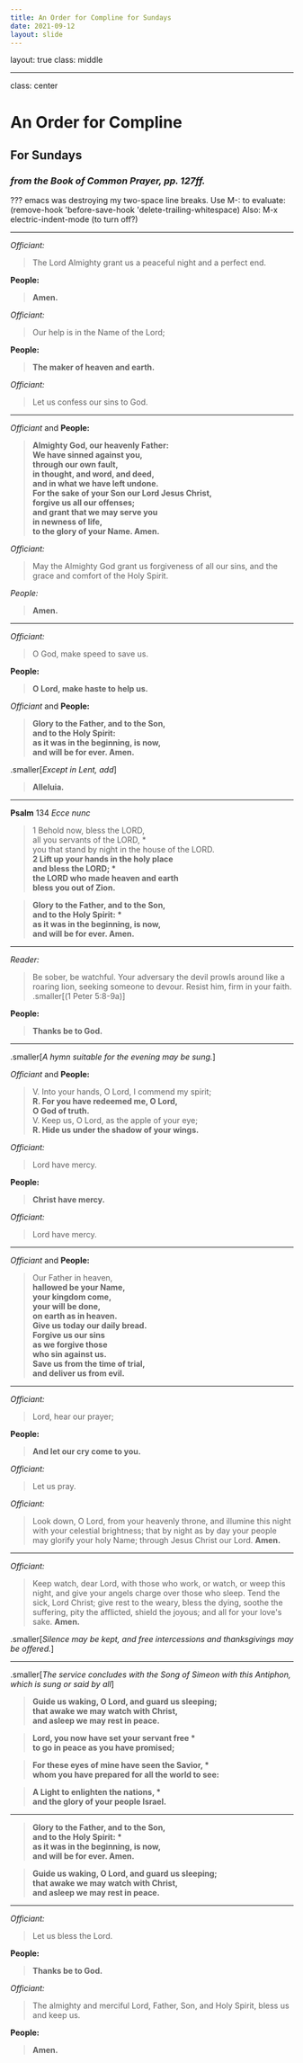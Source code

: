 ```yaml
---
title: An Order for Compline for Sundays
date: 2021-09-12
layout: slide
---
```

layout: true
class: middle

---
class: center
# An Order for Compline
## For Sundays
### _from the Book of Common Prayer, pp. 127ff._
???
emacs was destroying my two-space line breaks.
Use M-: to evaluate:
(remove-hook 'before-save-hook 'delete-trailing-whitespace)
Also: M-x electric-indent-mode (to turn off?)

---
 _Officiant:_
> The Lord Almighty grant us a peaceful night and a perfect end.

**People:**
> **Amen.**

_Officiant:_
> Our help is in the Name of the Lord;

**People:**
> **The maker of heaven and earth.**

_Officiant:_
> Let us confess our sins to God.

---
_Officiant_ and **People:**
> **Almighty God, our heavenly Father:  
We have sinned against you,  
through our own fault,  
in thought, and word, and deed,  
and in what we have left undone.  
For the sake of your Son our Lord Jesus Christ,  
forgive us all our offenses;  
and grant that we may serve you  
in newness of life,  
to the glory of your Name.  Amen.**

*Officiant:*
> May the Almighty God grant us forgiveness of all our sins, and the grace and comfort of the Holy Spirit.

_People:_
> **Amen.**

---
 _Officiant:_
> O God, make speed to save us.

**People:**
> **O Lord, make haste to help us.**

_Officiant_ and **People:**
> **Glory to the Father, and to the Son,  
and to the Holy Spirit:   
as it was in the beginning, is now,  
and will be for ever.  Amen.**

.smaller[_Except in Lent, add_]
> **Alleluia.**

---
**Psalm** 134
_Ecce nunc_

> 1 Behold now, bless the LORD,  
all you servants of the LORD, \*  
you that stand by night in the house of the LORD.  
**2 Lift up your hands in the holy place  
and bless the LORD; \*  
the LORD who made heaven and earth  
bless you out of Zion.**

> **Glory to the Father, and to the Son,  
and to the Holy Spirit: \*  
as it was in the beginning, is now,  
and will be for ever. Amen.**


---
 _Reader:_

> Be sober, be watchful. Your adversary the devil prowls around like a roaring lion, seeking someone to devour. Resist him, firm in your faith. .smaller[(1 Peter 5:8-9a)]

**People:**
> **Thanks be to God.**

---
.smaller[_A hymn suitable for the evening may be sung._]

_Officiant_ and **People:**
> V.  Into your hands, O Lord, I commend my spirit;  
> **R.  For you have redeemed me, O Lord,  
O God of truth.**  
> V.  Keep us, O Lord, as the apple of your eye;  
> **R.  Hide us under the shadow of your wings.**

_Officiant:_
> Lord have mercy.

**People:**
> **Christ have mercy.**

_Officiant:_
> Lord have mercy.

---
_Officiant_ and **People:**
> Our Father in heaven,  
**hallowed be your Name,  
your kingdom come,  
your will be done,  
on earth as in heaven.  
Give us today our daily bread.  
Forgive us our sins  
as we forgive those  
who sin against us.  
Save us from the time of trial,  
and deliver us from evil.**

---
 _Officiant:_
> Lord, hear our prayer;

**People:**
> **And let our cry come to you.**

_Officiant:_
> Let us pray.

_Officiant:_

> Look down, O Lord, from your heavenly throne, and illumine this night with your celestial brightness; that by night as by day your people may glorify your holy Name; through Jesus Christ our Lord.  **Amen.**

---
 _Officiant:_
> Keep watch, dear Lord, with those who work, or watch, or weep this night, and give your angels charge over those who sleep.  Tend the sick, Lord Christ; give rest to the weary, bless the dying, soothe the suffering, pity the afflicted, shield the joyous; and all for your love's sake.  **Amen.**

.smaller[_Silence may be kept, and free intercessions and thanksgivings may be offered._]

---
.smaller[_The service concludes with the Song of Simeon with this Antiphon, which is sung or said by all_]

> **Guide us waking, O Lord, and guard us sleeping;  
that awake we may watch with Christ,  
and asleep we may rest in peace.**

> **Lord, you now have set your servant free \*  
 to go in peace as you have promised;**

> **For these eyes of mine have seen the Savior, \*  
 whom you have prepared for all the world to see:**

> **A Light to enlighten the nations, \*  
 and the glory of your people Israel.**

---
> **Glory to the Father, and to the Son,  
and to the Holy Spirit: \*  
 as it was in the beginning, is now,  
 and will be for ever.  Amen.**

> **Guide us waking, O Lord, and guard us sleeping;  
that awake we may watch with Christ,  
and asleep we may rest in peace.**

---
 _Officiant:_
> Let us bless the Lord.

**People:**
> **Thanks be to God.**

_Officiant:_

> The almighty and merciful Lord, Father, Son, and Holy Spirit, bless us and keep us.  

**People:**
> **Amen.**
